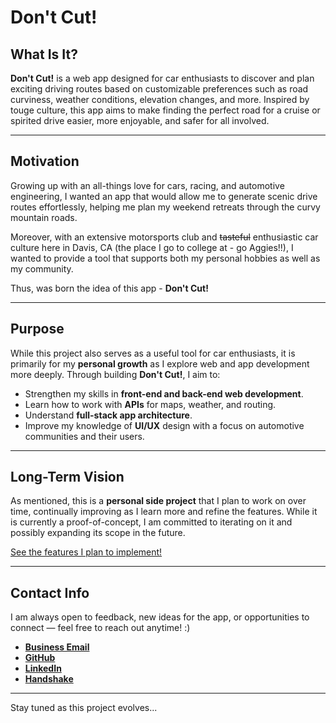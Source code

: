 # Don't Cut!

## What Is It? 

**Don't Cut!** is a web app designed for car enthusiasts to discover and plan exciting driving routes based on customizable preferences such as road curviness, weather conditions, elevation changes, and more. Inspired by touge culture, this app aims to make finding the perfect road for a cruise or spirited drive easier, more enjoyable, and safer for all involved.

---

## Motivation

Growing up with an all-things love for cars, racing, and automotive engineering, I wanted an app that would allow me to generate scenic drive routes effortlessly, helping me plan my weekend retreats through the curvy mountain roads. 

Moreover, with an extensive motorsports club and ~~tasteful~~ enthusiastic car culture here in Davis, CA (the place I go to college at - go Aggies!!), I wanted to provide a tool that supports both my personal hobbies as well as my community. 

Thus, was born the idea of this app - **Don't Cut!**

---

## Purpose

While this project also serves as a useful tool for car enthusiasts, it is primarily for my **personal growth** as I explore web and app development more deeply. Through building **Don't Cut!**, I aim to:

- Strengthen my skills in **front-end and back-end web development**.
- Learn how to work with **APIs** for maps, weather, and routing.
- Understand **full-stack app architecture**.
- Improve my knowledge of **UI/UX** design with a focus on automotive communities and their users.

---

## Long-Term Vision

As mentioned, this is a **personal side project** that I plan to work on over time, continually improving as I learn more and refine the features. While it is currently a proof-of-concept, I am committed to iterating on it and possibly expanding its scope in the future.

[See the features I plan to implement!](https://github.com/tysonjlee/dont-cut-app/blob/main/documentation/future-implementations.md)

---

## Contact Info

I am always open to feedback, new ideas for the app, or opportunities to connect — feel free to reach out anytime! :)

- [**Business Email**](mailto:tjjlee@ucdavis.edu)
- [**GitHub**](https://github.com/tysonjlee)
- [**LinkedIn**](https://www.linkedin.com/in/tjjlee/)
- [**Handshake**](https://app.joinhandshake.com/profiles/httub6)
  
---

Stay tuned as this project evolves...